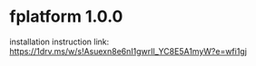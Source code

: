 # fplatform 1.0.0
installation instruction link: https://1drv.ms/w/s!Asuexn8e6nI1gwrIl_YC8E5A1myW?e=wfi1gj
